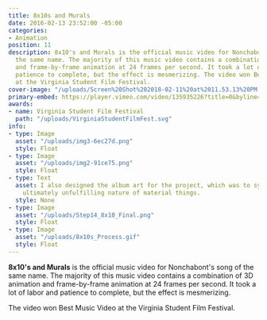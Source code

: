 ```yaml
---
title: 8x10s and Murals
date: 2016-02-13 23:52:00 -05:00
categories:
- Animation
position: 11
description: 8x10's and Murals is the official music video for Nonchabont's song of
  the same name. The majority of this music video contains a combination of 3D animation
  and frame-by-frame animation at 24 frames per second. It took a lot of labor and
  patience to complete, but the effect is mesmerizing. The video won Best Music Video
  at the Virginia Student Film Festival.
cover-image: "/uploads/Screen%20Shot%202018-02-11%20at%2011.53.13%20PM.png"
primary-embed: https://player.vimeo.com/video/135935226?title=0&byline=0&portrait=0
awards:
- name: Virginia Student Film Festival
  path: "/uploads/VirginiaStudentFilmFest.svg"
info:
- type: Image
  asset: "/uploads/img3-6ec27d.png"
  style: Float
- type: Image
  asset: "/uploads/img2-91ce75.png"
  style: Float
- type: Text
  asset: I also designed the album art for the project, which was to symbolize the
    ultimately unfulfilling nature of material things.
  style: None
- type: Image
  asset: "/uploads/Step14_8x10_Final.png"
  style: Float
- type: Image
  asset: "/uploads/8x10s_Process.gif"
  style: Float
---
```


**8x10's and Murals** is the official music video for Nonchabont's song of the same name. The majority of this music video contains a combination of 3D animation and frame-by-frame animation at 24 frames per second. It took a lot of labor and patience to complete, but the effect is mesmerizing.

The video won Best Music Video at the Virginia Student Film Festival.
